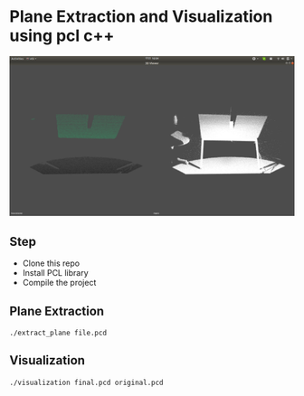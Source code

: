# Plane Extraction and Visualization using pcl c++

![Plane Extraction and Visualization using pcl c++](/plane_extraction.png)


## Step

- Clone this repo
- Install PCL library
- Compile the project


## Plane Extraction 

```
./extract_plane file.pcd
```


## Visualization

```
./visualization final.pcd original.pcd
```